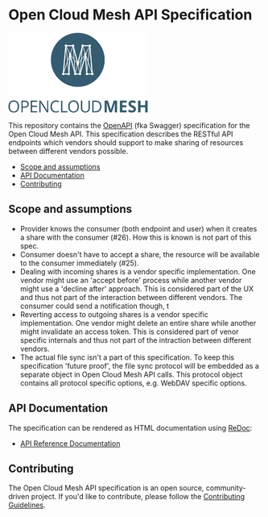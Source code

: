 # Open Cloud Mesh API Specification

![Open Education API](logo.png)

This repository contains the [OpenAPI](https://github.com/OAI/OpenAPI-Specification) (fka Swagger) specification for the Open Cloud Mesh API. This specification describes the RESTful API endpoints which vendors should support to make sharing of resources between different vendors possible.

* [Scope and assumptions](#scope-and-assumptions)
* [API Documentation](#api-documentation)
* [Contributing](#contributing)

## Scope and assumptions

* Provider knows the consumer (both endpoint and user) when it creates a share with the consumer (#26). How this is known is not part of this spec.
* Consumer doesn't have to accept a share, the resource will be available to the consumer immediately (#25).
* Dealing with incoming shares is a vendor specific implementation. One vendor might use an 'accept before' process while another vendor might use a 'decline after' approach. This is considered part of the UX and thus not part of the interaction between different vendors. The consumer could send a notification though, t 
* Reverting access to outgoing shares is a vendor specific implementation. One vendor might delete an entire share while another might invalidate an access token. This is considered part of venor specific internals and thus not part of the intraction between different vendors.
* The actual file sync isn't a part of this specification. To keep this specification 'future proof', the file sync protocol will be embedded as a separate object in Open Cloud Mesh API calls. This protocol object contains all protocol specific options, e.g. WebDAV specific options.

## API Documentation

The specification can be rendered as HTML documentation using [ReDoc](https://github.com/Rebilly/ReDoc):

* [API Reference Documentation](https://rawgit.com/GEANT/OCM-API/docs.html)

## Contributing

The Open Cloud Mesh API specification is an open source, community-driven project. If you'd like to contribute, please follow the [Contributing Guidelines](CONTRIBUTING.md).


